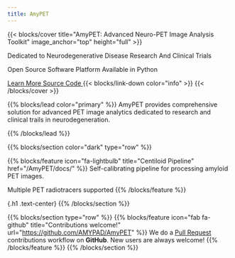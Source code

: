```yaml
---
title: AmyPET
---
```

{{< blocks/cover title="AmyPET: Advanced Neuro-PET Image Analysis Toolkit" image_anchor="top" height="full" >}}

<p class="lead mt-5">Dedicated to Neurodegenerative Disease Research And Clinical Trials</p>

<p class="lead mt-5">Open Source Software Platform Available in Python</p>

<a class="btn btn-lg btn-primary me-3 mb-4" href="/AmyPET/docs/">
  Learn More <i class="fas fa-arrow-alt-circle-right ms-2"></i>
</a>
<a class="btn btn-lg btn-secondary me-3 mb-4" href="https://github.com/AMYPAD/AmyPET">
  Source Code <i class="fab fa-github ms-2 "></i>
</a>
{{< blocks/link-down color="info" >}}
{{< /blocks/cover >}}


{{% blocks/lead color="primary" %}}
AmyPET provides comprehensive solution for advanced PET image analytics dedicated to research and clinical trails in neurodegeneration.

{{% /blocks/lead %}}


{{% blocks/section color="dark" type="row" %}}

{{% blocks/feature icon="fa-lightbulb" title="Centiloid Pipeline" href="/AmyPET/docs/" %}} Self-calibrating pipeline for processing amyloid PET images.

Multiple PET radiotracers supported {{% /blocks/feature %}}

{.h1 .text-center}
{{% /blocks/section %}}



{{% blocks/section type="row" %}}
{{% blocks/feature icon="fab fa-github" title="Contributions welcome!" url="https://github.com/AMYPAD/AmyPET" %}}
We do a [Pull Request](https://github.com/AMYPAD/AmyPET/pulls) contributions workflow on **GitHub**. New users are always welcome!
{{% /blocks/feature %}}
{{% /blocks/section %}}
